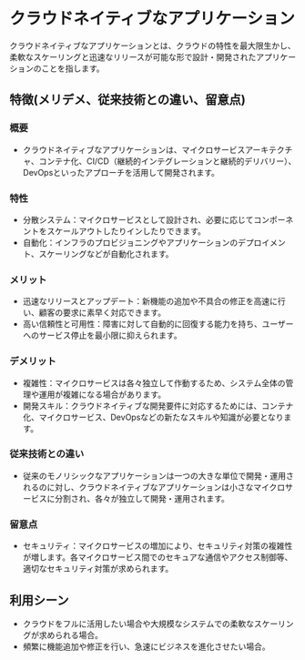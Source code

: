 # クラウドネイティブなアプリケーション
クラウドネイティブなアプリケーションとは、クラウドの特性を最大限生かし、柔軟なスケーリングと迅速なリリースが可能な形で設計・開発されたアプリケーションのことを指します。

## 特徴(メリデメ、従来技術との違い、留意点)
### 概要
* クラウドネイティブなアプリケーションは、マイクロサービスアーキテクチャ、コンテナ化、CI/CD（継続的インテグレーションと継続的デリバリー）、DevOpsといったアプローチを活用して開発されます。

### 特性
* 分散システム：マイクロサービスとして設計され、必要に応じてコンポーネントをスケールアウトしたりインしたりできます。
* 自動化：インフラのプロビジョニングやアプリケーションのデプロイメント、スケーリングなどが自動化されます。

### メリット
* 迅速なリリースとアップデート：新機能の追加や不具合の修正を高速に行い、顧客の要求に素早く対応できます。
* 高い信頼性と可用性：障害に対して自動的に回復する能力を持ち、ユーザーへのサービス停止を最小限に抑えられます。

### デメリット
* 複雑性：マイクロサービスは各々独立して作動するため、システム全体の管理や運用が複雑になる場合があります。
* 開発スキル：クラウドネイティブな開発要件に対応するためには、コンテナ化、マイクロサービス、DevOpsなどの新たなスキルや知識が必要となります。

### 従来技術との違い
* 従来のモノリシックなアプリケーションは一つの大きな単位で開発・運用されるのに対し、クラウドネイティブなアプリケーションは小さなマイクロサービスに分割され、各々が独立して開発・運用されます。

### 留意点
* セキュリティ：マイクロサービスの増加により、セキュリティ対策の複雑性が増します。各マイクロサービス間でのセキュアな通信やアクセス制御等、適切なセキュリティ対策が求められます。

## 利用シーン
* クラウドをフルに活用したい場合や大規模なシステムでの柔軟なスケーリングが求められる場合。
* 頻繁に機能追加や修正を行い、急速にビジネスを進化させたい場合。